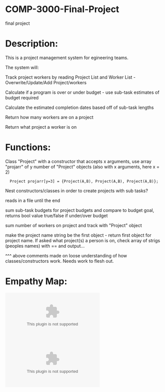 # COMP-3000-Final-Project
final project

# Description: 
This is a project management system for egineering teams. 

The system will:

Track project workers by reading Project List and Worker List 
      - Overwrite/Update/Add Project/workers

Calculate if a program is over or under budget - use sub-task estimates of budget required

Calculate the estimated completion dates based off of sub-task lengths

Return how many workers are on a project

Return what project a worker is on


# Functions: 
Class "Project" with a constructor that accepts x arguments, use array "projarr" of y number of "Project" objects (also with x arguments, here x = 2)
      
      Project projarr[y=3] = {Project(A,B), Project(A,B), Project(A,B)};
      
Nest constructors/classes in order to create projects with sub tasks?

reads in a file until the end

sum sub-task budgets for project budgets and compare to budget goal, returns bool value true/false if under/over budget

sum number of workers on project and track with "Project" object

make the project name string be the first object - return first object for project name. If asked what project(s) a person is on, check array of strigs (peoples names) with == and output...

^^^ above comments made on loose understanding of how classes/constructors work. Needs work to flesh out. 
      
      
# Empathy Map:
![Empathy Map Link](https://github.com/rhw0016/COMP-3000-Final-Project/blob/master/Empathy%20Map.docx)
![Empathy Map Download](https://github.com/rhw0016/COMP-3000-Final-Project/raw/master/Empathy%20Map.docx)

